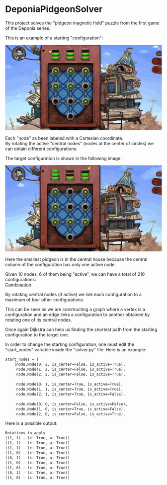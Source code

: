 # DeponiaPidgeonSolver
This project solves the "pidgeon magnetic field" puzzle from the first game of the Deponia series.

This is an example of a starting "configuration":

![Starting configuration](Start.PNG?raw=true "Starting configuration")  

Each "node" as been labeled with a Cartesian coordinate.  
By rotating the active "central nodes" (nodes at the center of circles) we can obtain different configurations.

The target configuration is shown in the following image:

![Target configuration](End.PNG?raw=true "Target configuration")  

Here the smallest pidgeon is in the central house because the central column of the configuration has only one active node.

Given 10 nodes, 6 of them being "active", we can have a total of 210 configurations:  
[Combination](https://en.wikipedia.org/wiki/Combination)

By rotating central nodes (if active) we link each configuration to a maximum of four other configurations.

This can be seen as we are constructing a graph where a vertex is a configuration and an edge links a configuration to another obtained by rotating one of its central nodes.

Once again Dijkstra can help us finding the shortest path from the starting configuration to the target one.

In order to change the starting configuration, one must edit the "start_nodes" variable inside the "solver.py" file.
Here is an example:

```
start_nodes = (
    [node.Node(0, 2, is_center=False, is_active=True),
     node.Node(1, 2, is_center=False, is_active=True),
     node.Node(2, 2, is_center=False, is_active=True),

     node.Node(0, 1, is_center=True, is_active=True),
     node.Node(1, 1, is_center=True, is_active=True),
     node.Node(2, 1, is_center=True, is_active=False),

     node.Node(0, 0, is_center=False, is_active=False),
     node.Node(1, 0, is_center=True, is_active=False),
     node.Node(2, 0, is_center=False, is_active=True),
```

Here is a possible output:
```
Rotations to apply
((1, 1) - (c: True, a: True))
((1, 1) - (c: True, a: True))
((1, 1) - (c: True, a: True))
((1, 0) - (c: True, a: True))
((0, 1) - (c: True, a: True))
((1, 0) - (c: True, a: True))
((1, 0) - (c: True, a: True))
((0, 1) - (c: True, a: True))
((1, 0) - (c: True, a: True))
```

